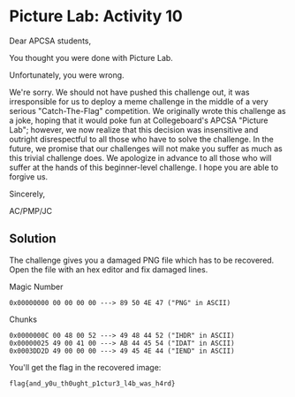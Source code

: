 # Picture Lab: Activity 10

Dear APCSA students,

You thought you were done with Picture Lab.

Unfortunately, you were wrong.

We're sorry. We should not have pushed this challenge out, it was irresponsible for us to deploy a meme challenge in the middle of a very serious "Catch-The-Flag" competition. We originally wrote this challenge as a joke, hoping that it would poke fun at Collegeboard's APCSA "Picture Lab"; however, we now realize that this decision was insensitive and outright disrespectful to all those who have to solve the challenge. In the future, we promise that our challenges will not make you suffer as much as this trivial challenge does. We apologize in advance to all those who will suffer at the hands of this beginner-level challenge. I hope you are able to forgive us.

Sincerely,

AC/PMP/JC

## Solution

The challenge gives you a damaged PNG file which has to be recovered. Open the file with an hex editor and fix damaged lines.

Magic Number

```
0x00000000 00 00 00 00 ---> 89 50 4E 47 ("PNG" in ASCII)
```

Chunks

```
0x0000000C 00 48 00 52 ---> 49 48 44 52 ("IHDR" in ASCII)
0x00000025 49 00 41 00 ---> AB 44 45 54 ("IDAT" in ASCII)
0x0003DD2D 49 00 00 00 ---> 49 45 4E 44 ("IEND" in ASCII)
```

You'll get the flag in the recovered image:

```
flag{and_y0u_th0ught_p1ctur3_l4b_was_h4rd}
```